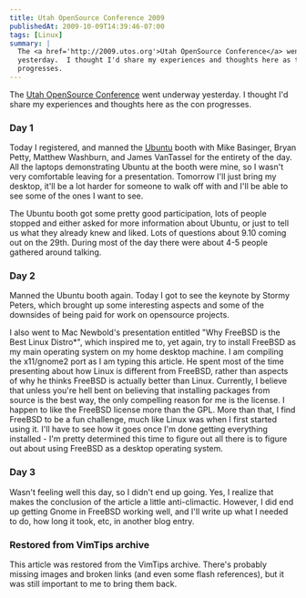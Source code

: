 ```yaml
---
title: Utah OpenSource Conference 2009
publishedAt: 2009-10-09T14:39:46-07:00
tags: [Linux]
summary: |
  The <a href='http://2009.utos.org'>Utah OpenSource Conference</a> went underway
  yesterday.  I thought I'd share my experiences and thoughts here as the con
  progresses.
---
```

<p>The <a href='http://2009.utos.org'>Utah OpenSource Conference</a> went
underway yesterday.  I thought I'd share my experiences and thoughts here as
the con progresses.</p>

<h3>Day 1</h3>
<p>Today I registered, and manned the <a
href='http://www.ubuntu.com'>Ubuntu</a> booth with Mike Basinger, Bryan Petty,
Matthew Washburn, and James VanTassel for the entirety of the day.  All the
laptops demonstrating Ubuntu at the booth were mine, so I wasn't very
comfortable leaving for a presentation.  Tomorrow I'll just bring my desktop,
it'll be a lot harder for someone to walk off with and I'll be able to see some
of the ones I want to see.</p>
<p>The Ubuntu booth got some pretty good participation, lots of people stopped
and either asked for more information about Ubuntu, or just to tell us what
they already knew and liked.  Lots of questions about 9.10 coming out on the
29th.  During most of the day there were about 4-5 people gathered around
talking.</p>

<h3>Day 2</h3>
<p>Manned the Ubuntu booth again.  Today I got to see the keynote by Stormy
Peters, which brought up some interesting aspects and some of the downsides of
being paid for work on opensource projects.  </p>
<p>I also went to Mac Newbold's presentation entitled "Why FreeBSD is the Best
Linux Distro*", which inspired me to, yet again, try to install FreeBSD as my
main operating system on my home desktop machine.  I am compiling the
x11/gnome2 port as I am typing this article.  He spent most of the time
presenting about how Linux is different from FreeBSD, rather than aspects of
why he thinks FreeBSD is actually better than Linux.  Currently, I believe that
unless you're hell bent on believing that installing packages from source is
the best way, the only compelling reason for me is the license.  I happen to
like the FreeBSD license more than the GPL.  More than that, I find FreeBSD to
be a fun challenge, much like Linux was when I first started using it.  I'll
have to see how it goes once I'm done getting everything installed - I'm pretty
determined this time to figure out all there is to figure out about using
FreeBSD as a desktop operating system.</p>

<h3>Day 3</h3>
<p>Wasn't feeling well this day, so I didn't end up going.  Yes, I realize that
makes the conclusion of the article a little anti-climactic.  However, I did
end up getting Gnome in FreeBSD working well, and I'll write up what I needed
to do, how long it took, etc, in another blog entry.</p>

<div class="restored-from-archive">
  <h3>Restored from VimTips archive</h3>
  <p>
  This article was restored from the VimTips archive. There's probably
  missing images and broken links (and even some flash references), but it
  was still important to me to bring them back.
  </p>
</div>
